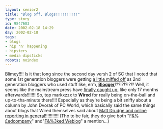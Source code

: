 ```yaml
---
layout: senior2
title: "Blog off, Blogs!!!!!!!!!!"
type: story
id: 9847683
date: 2002-02-18 14:29
day: 2002-02-18
tags:
- blogs
- hip 'n' happening
- hipsters
- media dipsticks
robots: noindex
---
```


Blimey!!!! Is it that long since the second day versh 2 of SC that I noted that some 1st generation bloggers were getting <a href="http://seniorcitizen.blogspot.com/archives/2000_09_03_seniorcitizen_archive.html#784576" title="Does this look familar?!??!?!">a little miffed off</a> as 2nd generation bloggers who used stuff like, erm, <b><a href="http://www.blogger.com/" title="El Bloggoid todo del mundo!!!!!!!!!">Blogger</a></b>!??!?!?!?!? Well, it seems like the mainstream press have <a href="http://www.wired.com/news/print/0,1294,50443,00.html" title="'Blah, blah, blah and Blog', indeed!!!!!!!!">finally caught up</a>, like only 17 months afterwards!!!!!!! So, top markxzzx to <b>Wired</b> for  really being on-the-ball and up-to-tha-minute there!!!! Especially as they're being a bit sniffy about a column by John Dvorak of PC World, which basically said the same things about blogs that Wired themselves said about <a href="http://seniorcitizen.blogspot.com/archives/2000_11_05_seniorcitizen_archive.html#1285737" title="'The window of opportunity for freebooters to loom large has closed', apparently!!!!!">Matt Drudge and online reporting in general</a>!!!!!!!!!!! (Tho to be fair, they do give both "<a href="http://fuckedcompany.com/" title="This site's really great for finding out when you're company's dead, and you've lost your job!!!!!!!!!!!!!!">F&amp;%£edcompany</a>" and"<a href="http://www.davezilla.com/fucked/index.html" title="Interesting to how long this one will last!!!!!">F&amp;%3ked Weblog</a>" a mention...)
<div style="clear: both;"></div>


